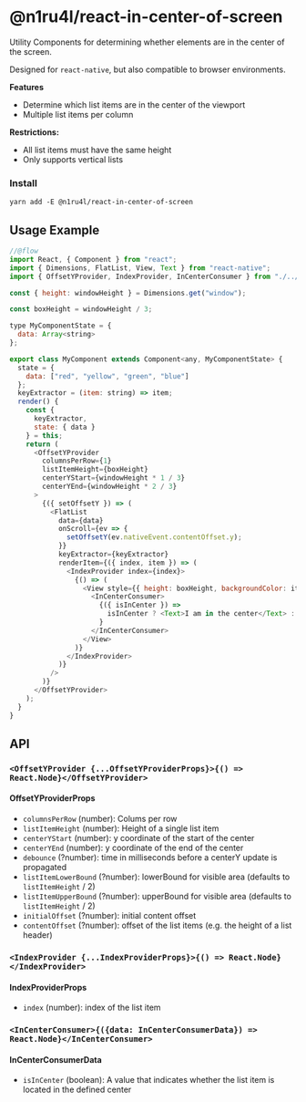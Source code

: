 # @n1ru4l/react-in-center-of-screen

Utility Components for determining whether elements are in the center of the screen.

Designed for `react-native`, but also compatible to browser environments.

**Features**

* Determine which list items are in the center of the viewport
* Multiple list items per column

**Restrictions:**

* All list items must have the same height
* Only supports vertical lists

### Install

`yarn add -E @n1ru4l/react-in-center-of-screen`

## Usage Example

```js
//@flow
import React, { Component } from "react";
import { Dimensions, FlatList, View, Text } from "react-native";
import { OffsetYProvider, IndexProvider, InCenterConsumer } from "./../src";

const { height: windowHeight } = Dimensions.get("window");

const boxHeight = windowHeight / 3;

type MyComponentState = {
  data: Array<string>
};

export class MyComponent extends Component<any, MyComponentState> {
  state = {
    data: ["red", "yellow", "green", "blue"]
  };
  keyExtractor = (item: string) => item;
  render() {
    const {
      keyExtractor,
      state: { data }
    } = this;
    return (
      <OffsetYProvider
        columnsPerRow={1}
        listItemHeight={boxHeight}
        centerYStart={windowHeight * 1 / 3}
        centerYEnd={windowHeight * 2 / 3}
      >
        {({ setOffsetY }) => (
          <FlatList
            data={data}
            onScroll={ev => {
              setOffsetY(ev.nativeEvent.contentOffset.y);
            }}
            keyExtractor={keyExtractor}
            renderItem={({ index, item }) => (
              <IndexProvider index={index}>
                {() => (
                  <View style={{ height: boxHeight, backgroundColor: item }}>
                    <InCenterConsumer>
                      {({ isInCenter }) =>
                        isInCenter ? <Text>I am in the center</Text> : null
                      }
                    </InCenterConsumer>
                  </View>
                )}
              </IndexProvider>
            )}
          />
        )}
      </OffsetYProvider>
    );
  }
}
```

## API

### `<OffsetYProvider {...OffsetYProviderProps}>{() => React.Node}</OffsetYProvider>`

#### OffsetYProviderProps

* `columnsPerRow` (number): Colums per row
* `listItemHeight` (number): Height of a single list item
* `centerYStart` (number): y coordinate of the start of the center
* `centerYEnd` (number): y coordinate of the end of the center
* `debounce` (?number): time in milliseconds before a centerY update is propagated
* `listItemLowerBound` (?number): lowerBound for visible area (defaults to `listItemHeight` / 2)
* `listItemUpperBound` (?number): upperBound for visible area (defaults to `listItemHeight` / 2)
* `initialOffset` (?number): initial content offset
* `contentOffset` (?number): offset of the list items (e.g. the height of a list header)

### `<IndexProvider {...IndexProviderProps}>{() => React.Node}</IndexProvider>`

#### IndexProviderProps

* `index` (number): index of the list item

### `<InCenterConsumer>{({data: InCenterConsumerData}) => React.Node}</InCenterConsumer>`

#### InCenterConsumerData

* `isInCenter` (boolean): A value that indicates whether the list item is located in the defined center
